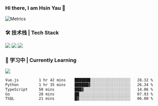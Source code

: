 ### Hi there, I am Hsin Yau 👋 
![Metrics](https://metrics.lecoq.io/hsinyau?template=classic&base.header=0&base.activity=0&base.community=0&base.repositories=0&base.metadata=0&activity=1&rss=1&base=header%2C%20activity%2C%20community%2C%20repositories%2C%20metadata&base.indepth=false&base.hireable=false&base.skip=false&activity=false&activity.limit=5&activity.load=300&activity.days=14&activity.visibility=all&activity.timestamps=false&activity.filter=all&rss=false&rss.source=https%3A%2F%2Fhsinyau.cc%2Frss.xml&rss.limit=4&config.timezone=Asia%2FShanghai)

### 🛠 技术栈 | Tech Stack
![](https://skillicons.dev/icons?i=html,css,js,ts,sass,jquery,bootstrap,vue&theme=light) 
![](https://skillicons.dev/icons?i=vite,nuxtjs,webpack,tailwindcss,windicss,nodejs,express,markdown&theme=light)
![](https://skillicons.dev/icons?i=mysql,mongodb,git,pug,vscode,idea,ps,figma&theme=light)

### 📖 学习中 | Currently Learning

![](https://skillicons.dev/icons?i=react,nextjs,svelte,nestjs,nginx,docker,rollupjs&theme=light)

<!--START_SECTION:waka-->

```txt
Vue.js         1 hr 42 mins    ███████░░░░░░░░░░░░░░░░░░   28.32 %
Python         1 hr 35 mins    ██████▓░░░░░░░░░░░░░░░░░░   26.34 %
TypeScript     50 mins         ███▓░░░░░░░░░░░░░░░░░░░░░   14.06 %
Go             28 mins         ██░░░░░░░░░░░░░░░░░░░░░░░   07.93 %
TSQL           21 mins         █▓░░░░░░░░░░░░░░░░░░░░░░░   06.00 %
```

<!--END_SECTION:waka-->
